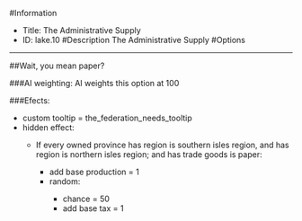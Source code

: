 #Information
 - Title: The Administrative Supply
 - ID: lake.10
#Description
The Administrative Supply
#Options

___
##Wait, you mean paper?

###AI weighting:
AI weights this option at 100


###Efects:<ul><li>custom tooltip = the_federation_needs_tooltip</li><li>hidden effect:</li><ul><li>If every owned province has region is southern isles region, and has region is northern isles region; and  has trade goods is paper:</li><ul><li>add base production = 1</li><li>random:</li><ul><li>chance = 50</li><li>add base tax = 1</li></ul></ul></ul></ul>

